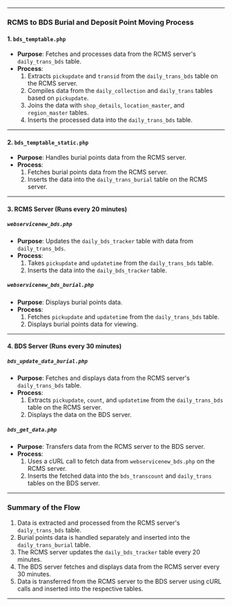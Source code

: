 

---

### **RCMS to BDS Burial and Deposit Point Moving Process**

#### **1. `bds_temptable.php`**
- **Purpose**: Fetches and processes data from the RCMS server's `daily_trans_bds` table.
- **Process**:
  1. Extracts `pickupdate` and `transid` from the `daily_trans_bds` table on the RCMS server.
  2. Compiles data from the `daily_collection` and `daily_trans` tables based on `pickupdate`.
  3. Joins the data with `shop_details`, `location_master`, and `region_master` tables.
  4. Inserts the processed data into the `daily_trans_bds` table.

---

#### **2. `bds_temptable_static.php`**
- **Purpose**: Handles burial points data from the RCMS server.
- **Process**:
  1. Fetches burial points data from the RCMS server.
  2. Inserts the data into the `daily_trans_burial` table on the RCMS server.

---

#### **3. RCMS Server (Runs every 20 minutes)**

##### **`webservicenew_bds.php`**
- **Purpose**: Updates the `daily_bds_tracker` table with data from `daily_trans_bds`.
- **Process**:
  1. Takes `pickupdate` and `updatetime` from the `daily_trans_bds` table.
  2. Inserts the data into the `daily_bds_tracker` table.

##### **`webservicenew_bds_burial.php`**
- **Purpose**: Displays burial points data.
- **Process**:
  1. Fetches `pickupdate` and `updatetime` from the `daily_trans_bds` table.
  2. Displays burial points data for viewing.

---

#### **4. BDS Server (Runs every 30 minutes)**

##### **`bds_update_data_burial.php`**
- **Purpose**: Fetches and displays data from the RCMS server's `daily_trans_bds` table.
- **Process**:
  1. Extracts `pickupdate`, `count`, and `updatetime` from the `daily_trans_bds` table on the RCMS server.
  2. Displays the data on the BDS server.

##### **`bds_get_data.php`**
- **Purpose**: Transfers data from the RCMS server to the BDS server.
- **Process**:
  1. Uses a cURL call to fetch data from `webservicenew_bds.php` on the RCMS server.
  2. Inserts the fetched data into the `bds_transcount` and `daily_trans` tables on the BDS server.

---

### **Summary of the Flow**
1. Data is extracted and processed from the RCMS server's `daily_trans_bds` table.
2. Burial points data is handled separately and inserted into the `daily_trans_burial` table.
3. The RCMS server updates the `daily_bds_tracker` table every 20 minutes.
4. The BDS server fetches and displays data from the RCMS server every 30 minutes.
5. Data is transferred from the RCMS server to the BDS server using cURL calls and inserted into the respective tables.

---
